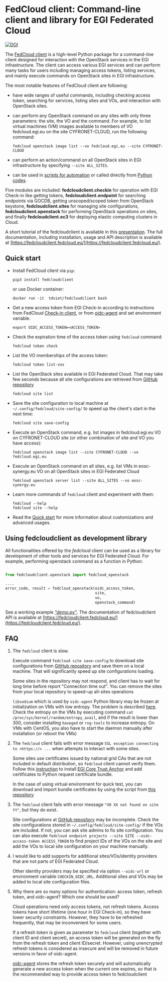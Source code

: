 # FedCloud client: Command-line client and library for EGI Federated Cloud

[![DOI](https://zenodo.org/badge/336671726.svg)](https://zenodo.org/badge/latestdoi/336671726)

The [FedCloud client](https://fedcloudclient.fedcloud.eu/) is a high-level Python package for a command-line client
designed for interaction with the OpenStack services in the EGI infrastructure. The client can access various EGI
services and can perform many tasks for users including managing access tokens, listing services, and mainly execute
commands on OpenStack sites in EGI infrastructure.

The most notable features of FedCloud client are following:

- have wide ranges of useful commands, including checking access token, searching for services, listing sites and VOs,
  and interaction with OpenStack sites.
- can perform any OpenStack command on any sites with only three parameters: the site, the VO and the command. For
  example, to list virtual machines (VM) images available to members of VO fedcloud.egi.eu on the site CYFRONET-CLOUD,
  run the following command:

  ```shell
  fedcloud openstack image list --vo fedcloud.egi.eu --site CYFRONET-CLOUD
  ```

- can perform an action/command on all OpenStack sites in EGI infrastructure by specifying `--site ALL_SITES`.
- can be used in [scripts for automation](https://fedcloudclient.fedcloud.eu/scripts.html) or called directly
  from [Python codes](https://fedcloudclient.fedcloud.eu/development.html).

Five modules are included: **fedcloudclient.checkin** for operation with EGI Check-in like getting tokens,
**fedcloudclient.endpoint** for searching endpoints via GOCDB, getting unscoped/scoped token from OpenStack keystone,
**fedcloudclient.sites** for managing site configurations, **fedcloudclient.openstack** for performing OpenStack
operations on sites, and finally **fedcloudclient.ec3** for deploying elastic computing clusters in Cloud.

A short tutorial of the fedcloudclient is available in this
[presentation](https://docs.google.com/presentation/d/1aOdcceztXe8kZaIeVnioF9B0vIHLzJeklSNOdVCL3Rw/edit?usp=sharing).
The full documentation, including installation, usage and API description is available
at [https://fedcloudclient.fedcloud.eu/](https://fedcloudclient.fedcloud.eu/).

## Quick start

- Install FedCloud client via `pip`:

  ```shell
  pip3 install fedcloudclient
  ```

  or use Docker container:

  ```shell
  docker run -it  tdviet/fedcloudclient bash
  ```

- Get a new access token from EGI Check-in according to instructions from
  FedCloud [Check-in client](https://aai.egi.eu/fedcloud/), or from
  [oidc-agent](https://indigo-dc.gitbook.io/oidc-agent/user/oidc-gen/provider/egi)
  and set environment variable.

  ```shell
  export OIDC_ACCESS_TOKEN=<ACCESS_TOKEN>
  ```

- Check the expiration time of the access token using `fedcloud` command:

  ```shell
  fedcloud token check
  ```

- List the VO memberships of the access token:

  ```shell
  fedcloud token list-vos
  ```

- List the OpenStack sites available in EGI Federated Cloud. That may take few seconds because all site configurations
  are retrieved from
  [GitHub repository](https://github.com/EGI-Foundation/fedcloud-catchall-operations/tree/master/sites)

  ```shell
  fedcloud site list
  ```

- Save the site configuration to local machine at
  `~/.config/fedcloud/site-config/` to speed up the client's start in the next time:

  ```shell
  fedcloud site save-config
  ```

- Execute an OpenStack command, e.g. list images in fedcloud.egi.eu VO on CYFRONET-CLOUD site (or other combination of
  site and VO you have access):

  ```shell
  fedcloud openstack image list --site CYFRONET-CLOUD --vo fedcloud.egi.eu
  ```

- Execute an OpenStack command on all sites, e.g. list VMs in eosc-synergy.eu VO on all OpenStack sites in EGI Federated
  Cloud

  ```shell
  fedcloud openstack server list --site ALL_SITES --vo eosc-synergy.eu
  ```

- Learn more commands of `fedcloud` client and experiment with them:

  ```shell
  fedcloud --help
  fedcloud site --help
  ```

- Read the
  [Quick start](https://docs.google.com/presentation/d/1aOdcceztXe8kZaIeVnioF9B0vIHLzJeklSNOdVCL3Rw/edit?usp=sharing)
  for more information about customizations and advanced usages.

## Using fedcloudclient as development library

All functionalities offered by the _fedcloud_ client can be used as a library for development of other tools and
services for EGI Federated Cloud. For example, performing openstack command as a function in Python:

```python

from fedcloudclient.openstack import fedcloud_openstack

....
error_code, result = fedcloud_openstack(oidc_access_token,
                                        site,
                                        vo,
                                        openstack_command)
```

See a working example
[_"demo.py"_](https://github.com/tdviet/fedcloudclient/blob/master/examples/demo.py). The documentation of
fedcloudclient API is available at
[https://fedcloudclient.fedcloud.eu/](https://fedcloudclient.fedcloud.eu/).

## FAQ

1. The `fedcloud` client is slow.

   Execute command `fedcloud site save-config` to download site configurations from
   [GitHub repository](https://github.com/EGI-Foundation/fedcloud-catchall-operations/tree/master/sites)
   and save them on a local machine. That will significantly speed up site configurations loading.

   Some sites in the repository may not respond, and client has to wait for long time before report "Connection time
   out". You can remove the sites from your local repository to speed-up all-sites operations

   `libsodium` which is used by `oidc-agent` Python library may be frozen at initialization on VMs with low entropy. The
   problem is described
   [here](https://doc.libsodium.org/usage#sodium_init-stalling-on-linux). Check the entropy on the VMs by executing
   command
   `cat /proc/sys/kernel/random/entropy_avail`, and if the result is lower than 300, consider installing `haveged`
   or `rng-tools` to increase entropy. On VMs with CentOS, you also have to start the daemon manually after installation
   (or reboot the VMs)

1. The `fedcloud` client fails with error message
   `SSL exception connecting to <https://> ...` when attempts to interact with some sites.

   Some sites use certificates issued by national grid CAs that are not included in default distribution, so `fedcloud`
   client cannot verify them. Follow this
   [instruction](https://github.com/tdviet/python-requests-bundle-certs/blob/main/docs/Install_certificates.md)
   to install
   [EGI Core Trust Anchor](https://repository.egi.eu/sw/production/cas/)
   and add certificates to Python request certificate bundle.

   In the case of using virtual environment for quick test, you can download and import bundle certificates by using the
   script from
   [this repository](https://github.com/tdviet/python-requests-bundle-certs)

1. The `fedcloud` client fails with error message
   `"VO XX not found on site YY"`, but they do exist.

   Site configurations at
   [GitHub repository](https://github.com/EGI-Foundation/fedcloud-catchall-operations/tree/master/sites)
   may be incomplete. Check the site configurations stored in
   `~/.config/fedcloud/site-config/` if the VOs are included. If not, you can ask site admins to fix site configuration.
   You can also execute
   `fedcloud endpoint projects --site SITE --oidc-access-token ACCESS_TOKEN` to find project IDs of the VOs on the site
   and add the VOs to local site configuration on your machine manually.

1. I would like to add supports for additional sites/VOs/identity providers that are not parts of EGI Federated Cloud.

   Other identity providers may be specified via option `--oidc-url` or environment variable `CHECKIN_OIDC_URL`.
   Additional sites and VOs may be added to local site configuration files.

1. Why there are so many options for authentication: access token, refresh token, and oidc-agent? Which one should be
   used?

   Cloud operations need only access tokens, not refresh tokens. Access tokens have short lifetime (one hour in EGI
   Check-in), so they have lower security constraints. However, they have to be refreshed frequently, that may be
   inconvenient for some users.

   If a refresh token is given as parameter to `fedcloud` client (together with client ID and client secret), an access
   token will be generated on the fly from the refresh token and client ID/secret. However, using unencrypted refresh
   tokens is considered as insecure and will be removed in future versions in favor of oidc-agent.

   [oidc-agent](https://indigo-dc.gitbook.io/oidc-agent/) stores the refresh token securely and will automatically
   generate a new access token when the current one expires, so that is the recommended way to provide access token to
   fedcloudclient

